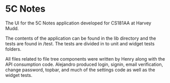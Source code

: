 # 5C Notes

The UI for the 5C Notes application developed for CS181AA at Harvey Mudd.

The contents of the application can be found in the lib directory and the tests are found in /test. The tests are divided in to unit and widget tests folders.

All files related to file tree components were written by Henry along with the API consumption code. Alejandro produced login, signin, email verification, change password, topbar, and much of the settings code as well as the widget tests.
